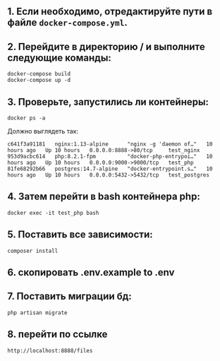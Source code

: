 ## 1. Если необходимо, отредактируйте пути в файле `docker-compose.yml`.

## 2. Перейдите в директорию / и выполните следующие команды:
   ``` 
   docker-compose build 
   docker-compose up -d
```

## 3. Проверьте, запустились ли контейнеры:
 ``` 
 docker ps -a
 ```

Должно выглядеть так:

```
c641f3a91181   nginx:1.13-alpine      "nginx -g 'daemon of…"   10 hours ago   Up 10 hours   0.0.0.0:8888->80/tcp     test_nginx
953d9acbc614   php:8.2.1-fpm          "docker-php-entrypoi…"   10 hours ago   Up 10 hours   0.0.0.0:9000->9000/tcp   test_php
81fe68292b66   postgres:14.7-alpine   "docker-entrypoint.s…"   10 hours ago   Up 10 hours   0.0.0.0:5432->5432/tcp   test_postgres
```

## 4. Затем перейти в bash контейнера php:
   ```
   docker exec -it test_php bash
   ```

## 5. Поставить все зависимости:
   ``` 
   composer install
   ```

## 6. скопировать .env.example to .env


## 7. Поставить миграции бд:
``` 
php artisan migrate
```

## 8. перейти по ссылке

```
http://localhost:8888/files

```


